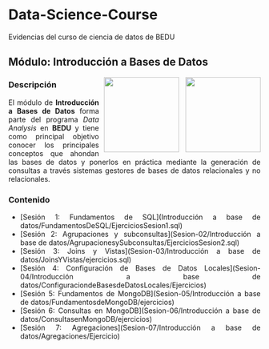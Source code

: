 # Data-Science-Course
Evidencias del curso de ciencia de datos de BEDU

## Módulo: Introducción a Bases de Datos

<img src="imagenes/bedu.jpg" align="right" height="150" width="150">

<img src="https://cdn.dribbble.com/users/776867/screenshots/6179644/mongogooo.gif" align="right" height="150" width="150" hspace="10">
<div style="text-align: justify;">

### Descripción

El módulo de __Introducción a Bases de Datos__ forma parte del programa *Data Analysis* en __BEDU__ y tiene como 
principal objetivo conocer los principales conceptos que ahondan las bases de datos y ponerlos en práctica mediante la generación de consultas a través sistemas gestores de bases de datos relacionales y no relacionales.						

### Contenido
 
 - [Sesión 1: Fundamentos de SQL](Introducción a base de datos/FundamentosDeSQL/EjerciciosSesion1.sql) 
 - [Sesión 2: Agrupaciones y subconsultas](Sesion-02/Introducción a base de datos/AgrupacionesySubconsultas/EjerciciosSesion2.sql) 
 - [Sesión 3: Joins y Vistas](Sesion-03/Introducción a base de datos/JoinsYVistas/ejercicios.sql) 
 - [Sesión 4: Configuración de Bases de Datos Locales](Sesion-04/Introducción a base de datos/ConfiguraciondeBasesdeDatosLocales/Ejercicios) 
 - [Sesión 5: Fundamentos de MongoDB](Sesion-05/Introducción a base de datos/FundamentosdeMongoDB/ejercicios)
 - [Sesión 6: Consultas en MongoDB](Sesion-06/Introducción a base de datos/ConsultasenMongoDB/ejercicios) 
 - [Sesión 7: Agregaciones](Sesion-07/Introducción a base de datos/Agregaciones/Ejercicio) 
 
</div>

